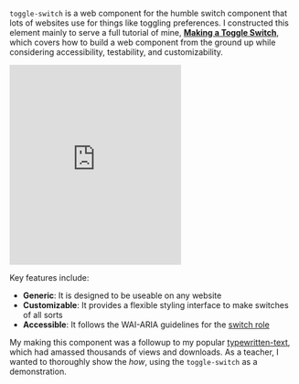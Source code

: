 `toggle-switch` is a web component for the humble switch component that lots of websites use for things like toggling preferences. I constructed this element mainly to serve a full tutorial of mine, **[Making a Toggle Switch](/posts/making-a-toggle-switch)**, which covers how to build a web component from the ground up while considering accessibility, testability, and customizability.

<iframe height="350" title="Codepen: Toggle a Light Bulb" src="https://codepen.io/auroratide/embed/JjJBKrW?default-tab=result" frameborder="no" loading="lazy" allowtransparency="true" allowfullscreen="true">
  See the Pen <a href="https://codepen.io/auroratide/pen/JjJBKrW">
  Toggle a Light Bulb</a> by Timothy Foster (<a href="https://codepen.io/auroratide">@auroratide</a>)
  on <a href="https://codepen.io">CodePen</a>.
</iframe>

Key features include:

* **Generic**: It is designed to be useable on any website
* **Customizable**: It provides a flexible styling interface to make switches of all sorts
* **Accessible**: It follows the WAI-ARIA guidelines for the [switch role](https://www.w3.org/TR/wai-aria-1.1/#switch)

My making this component was a followup to my popular [typewritten-text](/portfolio/typewritten-text), which had amassed thousands of views and downloads. As a teacher, I wanted to thoroughly show the _how_, using the `toggle-switch` as a demonstration.
